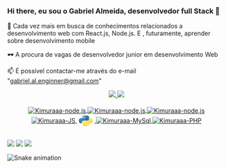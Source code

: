 ### Hi there, eu sou o Gabriel Almeida, desenvolvedor full Stack 👋

🌱 Cada vez mais em busca de conhecimentos relacionados a desenvolvimento web com React.js, Node.js. E , futuramente, aprender sobre desenvolvimento mobile <p>
🕶  A procura de vagas de desenvolvedor junior em desenvolvimento Web <p>
📫 É possível contactar-me através do e-mail "gabriel.al.enginner@gmail.com" <p>

<div align="center">
  <a href="https://github.com/Kimuraaa011">
  <img height="180em" src="https://github-readme-stats.vercel.app/api?username=Kimuraaa011&show_icons=true&theme=calm&include_all_commits=true&count_private=true"/>
  <img height="180em" src="https://github-readme-stats.vercel.app/api/top-langs/?username=Kimuraaa011&layout=compact&langs_count=7&theme=calm"/>
</div>
  
<div align="center" style="display: inline_block"><br>
  <img align="center" alt="Kimuraaa-node.js" height="30" width="40" src="https://cdn.jsdelivr.net/gh/devicons/devicon/icons/nodejs/nodejs-original.svg">
  <img align="center" alt="Kimuraaa-node.js" height="30" width="40" src="https://cdn.jsdelivr.net/gh/devicons/devicon/icons/react/react-original-wordmark.svg">
  <img align="center" alt="Kimuraaa-node.js" height="30" width="40" src="https://cdn.jsdelivr.net/gh/devicons/devicon/icons/mongodb/mongodb-original-wordmark.svg" />
  <img align="center" alt="Kimuraaa-JS" height="30" width="40" src="https://cdn.jsdelivr.net/gh/devicons/devicon/icons/javascript/javascript-original.svg" >
  <img align="center" alt="Kimuraaa-Python" height="30" width="40" src="https://raw.githubusercontent.com/devicons/devicon/master/icons/python/python-original.svg">
  <img align="center" alt="Kimuraaa-MySql" height="30" width="40" src="https://cdn.jsdelivr.net/gh/devicons/devicon/icons/mysql/mysql-original.svg">
  <img align="center" alt="Kimuraaa-PHP" height="70" width="40" src="https://cdn.jsdelivr.net/gh/devicons/devicon/icons/php/php-original.svg" />
</div>  
  
##

<div style="display: inline_block">
  <a href="https://gabrielalmeidaoliveira.medium.com/" target="_blank"><img src="https://img.shields.io/badge/Medium-12100E?style=for-the-badge&logo=medium&logoColor=white"
  target="_blank"></a>
  <a href="https://www.linkedin.com/in/gabriel-almeida-computa%C3%A7%C3%A3o" target="_blank"><img src="https://img.shields.io/badge/LinkedIn-0077B5?style=for-the-badge&logo=linkedin&logoColor=white"
  target="_blank"></a>   
  <a href="mailto:gabriel.al.enginner@gmail.com" target="_blank"><img src="https://img.shields.io/badge/Gmail-D14836?style=for-the-badge&logo=gmail&logoColor=white"
  target="_blank"></a>
  
  ![Snake animation](https://github.com/Kimuraaa011/Kimuraaa011/blob/output/github-contribution-grid-snake.svg)
  
</div>
  


  
